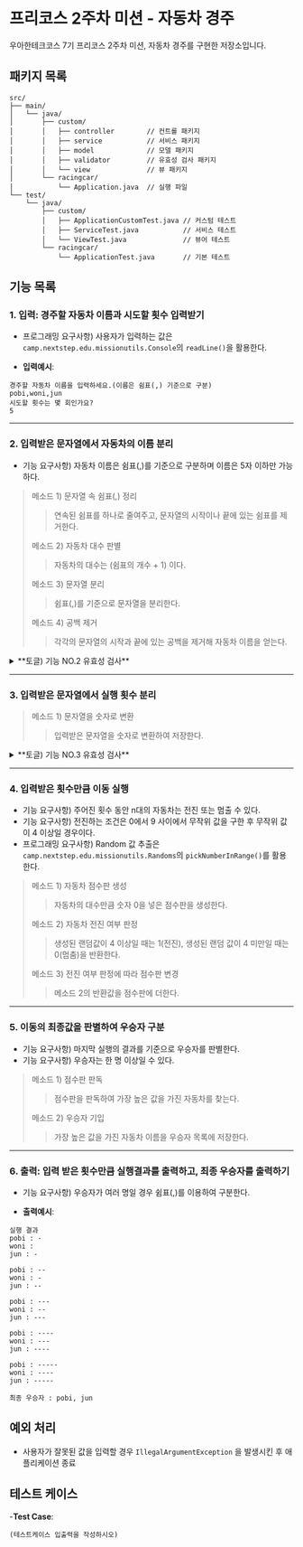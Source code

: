 # 프리코스 2주차 미션 - 자동차 경주

우아한테크코스 7기 프리코스 2주차 미션, 자동차 경주를 구현한 저장소입니다.

## 패키지 목록

```
src/
├── main/
│   └── java/
│       ├── custom/
│       │   ├── controller        // 컨트롤 패키지
│       │   ├── service           // 서비스 패키지
│       │   ├── model             // 모델 패키지
│       │   ├── validator         // 유효성 검사 패키지
│       │   └── view              // 뷰 패키지
│       └── racingcar/
│           └── Application.java  // 실행 파일
└── test/
    └── java/
        ├── custom/
        │   ├── ApplicationCustomTest.java // 커스텀 테스트
        │   ├── ServiceTest.java           // 서비스 테스트
        │   └── ViewTest.java              // 뷰어 테스트
        └── racingcar/
            └── ApplicationTest.java       // 기본 테스트

```

## 기능 목록

### 1. 입력: 경주할 자동차 이름과 시도할 횟수 입력받기

- 프로그래밍 요구사항) 사용자가 입력하는 값은 `camp.nextstep.edu.missionutils.Console`의 `readLine()`을 활용한다.

- **입력예시**:

```입력예시
경주할 자동차 이름을 입력하세요.(이름은 쉼표(,) 기준으로 구분)
pobi,woni,jun
시도할 횟수는 몇 회인가요?
5
```

---

### 2. 입력받은 문자열에서 자동차의 이름 분리

- 기능 요구사항) 자동차 이름은 쉼표(,)를 기준으로 구분하며 이름은 5자 이하만 가능하다.

> 메소드 1) 문자열 속 쉼표(,) 정리
>> 연속된 쉼표를 하나로 줄여주고, 문자열의 시작이나 끝에 있는 쉼표를 제거한다.
>
> 메소드 2) 자동차 대수 판별
>> 자동차의 대수는 (쉼표의 개수 + 1) 이다.
>
> 메소드 3) 문자열 분리
>> 쉼표(,)를 기준으로 문자열을 분리한다.
>
> 메소드 4) 공백 제거
>> 각각의 문자열의 시작과 끝에 있는 공백을 제거해 자동차 이름을 얻는다.

<details>
<summary>**토글) 기능 NO.2 유효성 검사**</summary>

> - 자동차가 2대 미만으로 입력되었을때 예외처리한다. (자동차 **경주** 이기 때문에 경주가 성립하려면 2대 이상 필요)
>
> - 자동차의 이름이 5자 초과일 때 예외처리한다.
>
> - 자동차 이름이 중복되었을때 예외처리한다.
>
> - 자동차 이름이 빈 문자열이거나 null 일때 예외처리한다.
>
> - 자동차 이름에 공백이 포함될 때 예외처리한다.
>
> - (커스텀) 자동차 이름에 알파벳 대문자, 소문자 외의 문자가 포함되어 있을 때 예외처리한다.

</details>

---

### 3. 입력받은 문자열에서 실행 횟수 분리

> 메소드 1) 문자열을 숫자로 변환
>> 입력받은 문자열을 숫자로 변환하여 저장한다.

<details>
<summary>**토글) 기능 NO.3 유효성 검사**</summary>

> - 실행 횟수가 정수 타입이 아닐 때 예외처리한다.
>
> - 실행 횟수가 1회 이상이 아닐 때 예외처리한다.

</details>

---

### 4. 입력받은 횟수만큼 이동 실행

- 기능 요구사항) 주어진 횟수 동안 n대의 자동차는 전진 또는 멈출 수 있다.
- 기능 요구사항) 전진하는 조건은 0에서 9 사이에서 무작위 값을 구한 후 무작위 값이 4 이상일 경우이다.
- 프로그래밍 요구사항) Random 값 추출은 `camp.nextstep.edu.missionutils.Randoms`의 `pickNumberInRange()`를 활용한다.

> 메소드 1) 자동차 점수판 생성
>> 자동차의 대수만큼 숫자 0을 넣은 점수판을 생성한다.
>
> 메소드 2) 자동차 전진 여부 판정
>> 생성된 랜덤값이 4 이상일 때는 1(전진), 생성된 랜덤 값이 4 미만일 때는 0(멈춤)을 반환한다.
>
> 메소드 3) 전진 여부 판정에 따라 점수판 변경
>> 메소드 2의 반환값을 점수판에 더한다.

---

### 5. 이동의 최종값을 판별하여 우승자 구분

- 기능 요구사항) 마지막 실행의 결과를 기준으로 우승자를 판별한다.
- 기능 요구사항) 우승자는 한 명 이상일 수 있다.

> 메소드 1) 점수판 판독
>> 점수판을 판독하여 가장 높은 값을 가진 자동차를 찾는다.
>
> 메소드 2) 우승자 기입
>> 가장 높은 값을 가진 자동차 이름을 우승자 목록에 저장한다.

---

### 6. 출력: 입력 받은 횟수만큼 실행결과를 출력하고, 최종 우승자를 출력하기

- 기능 요구사항) 우승자가 여러 명일 경우 쉼표(,)를 이용하여 구분한다.

- **출력예시**:

```출력예시
실행 결과
pobi : -
woni : 
jun : -

pobi : --
woni : -
jun : --

pobi : ---
woni : --
jun : ---

pobi : ----
woni : ---
jun : ----

pobi : -----
woni : ----
jun : -----

최종 우승자 : pobi, jun
```

## 예외 처리

- 사용자가 잘못된 값을 입력할 경우 `IllegalArgumentException` 을 발생시킨 후 애플리케이션 종료

## 테스트 케이스

-**Test Case**:

```테스트케이스
(테스트케이스 입출력을 작성하시오)
```